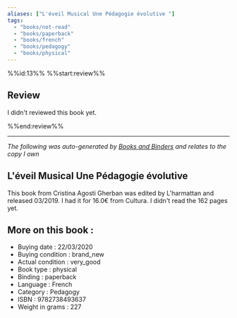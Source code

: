 ```yaml
---
aliases: ["L'éveil Musical Une Pédagogie évolutive "] 
tags: 
  - "books/not-read" 
  - "books/paperback" 
  - "books/french"
  - "books/pedagogy"
  - "books/physical"
---
```

%%id:13%%
%%start:review%%
## Review
I didn't reviewed this book yet. 

%%end:review%%

---
_The following was auto-generated by [Books and Binders](Books%20and%20Binders.md) and relates to the copy I own_
## L'éveil Musical Une Pédagogie évolutive 
This book from Cristina Agosti Gherban was edited by L'harmattan and released 03/2019. I had it for 16.0€ from Cultura. I didn't read the 162 pages yet.

## More on this book :
- Buying date : 22/03/2020
- Buying condition : brand_new
- Actual condition : very_good
- Book type : physical
- Binding : paperback
- Language : French
- Category : Pedagogy
- ISBN : 9782738493637
- Weight in grams : 227
